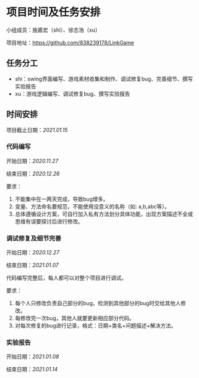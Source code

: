 # 项目时间及任务安排

小组成员：施嘉宏（shi）、徐志浩（xu）

项目地址：https://github.com/838239178/LinkGame

## 任务分工

- shi：swing界面编写、游戏素材收集和制作、调试修复bug、完善细节、撰写实验报告
- xu：游戏逻辑编写、调试修复bug、撰写实验报告

## 时间安排

项目截止日期：*2021.01.15*

### 代码编写

开始日期：*2020.11.27*

结束日期：*2020.12.26*

要求：

1. 不能集中在一两天完成，导致bug增多。
2. 变量、方法命名要规范，不能使用没意义的名称（如: a,b,abc等）。
3. 总体遵循设计方案，可自行加入私有方法划分具体功能，出现方案描述不全或思维有误要探讨后进行修改。

### 调试修复及细节完善

开始日期：*2020.12.27*

结束日期：*2021.01.07*

代码编写完整后，每人都可以对整个项目进行调试。

要求：

1. 每个人只修改负责自己部分的bug，检测到其他部分的bug时交给其他人修改。
2. 每修改完一次bug，其他人就要更新相应部分代码。
3. 对每次修复的bug进行记录，格式：日期+类名+问题描述+解决方法。

### 实验报告

开始日期：*2021.01.08*

结束日期：*2021.01.14*

